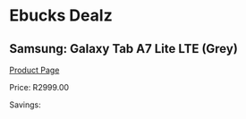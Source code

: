 
# Ebucks Dealz
## Samsung: Galaxy Tab A7 Lite LTE (Grey)
[Product Page](https://www.ebucks.com/web/shop/productSelected.do?prodId=1225985598&catId=1233326260)

Price: R2999.00

Savings: 


	